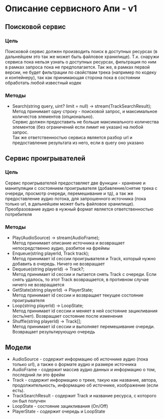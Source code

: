 # Описание сервисного Апи - v1

## Поисковой сервис

### Цель
Поисковой сервис должен производить поиск в доступных ресурсах (в дальнейшем это так же может быть файловое хранилище). Т.к. снаружи сервиса пока нельзя узнать о доступных ресурсах, фильтрация по ним в рамках запроса пока не предполагается. Так же, в рамках первой версии, не будет фильтрации по свойствам трека (например по кодеку и контейнеру), так как принимающая сторона пока в состоянии обработать любой известный кодек

### Методы
- Search(string query, uint? limit = null) -> stream(TrackSearchResult);  
Метод принимает одну строку - поисковой запрос, и максимальное количестов элементов (опционально).  
Сервис должен предоставить не больше максимального количества элементов (без ограничений если лимит не указан) на любой запрос.  
Так же ответственностью сервиса является разбор url и предоставление результата из него, если в query оно указано 

## Сервис проигрывателей

### Цель
Сервис проигрывателей предоставляет две функции - хранение и манипуляции с состоянием проигрывателя (добавление/снятие трека с очереди, просмотр очереди, перемешивание и тд), а так же предоставление аудио потока, для запрошенного источника (пока только url, в дальнейшем может быть файловое хранилище). Преобразование аудио в нужный формат является ответственностью потребителя

### Методы
- Play(AudioSource) -> stream(AudioFrame);  
Метод принимает описание источника и возвращает непосредственно аудио, разбитое на фреймы
- Enqueue(string playerId, Track track);  
Метод принимает id сессии проигрывателя и Track, который нужно добавить в очередь. Ничего не возвращает
- Dequeue(string playerId) -> Track?;  
Метод принимает id сессии и пытается снять Track с очереди. Если снять удалось, то этот Track возвращается, в противном случае ничего не возвращается
- GetState(string playerId) -> PlayerState;  
Метод принимает id сессии и возвращает текущее состояние проигрывателя
- Loop(string playerId) -> LoopState;  
Метод принимает id сессии и меняет в ней состояние зацикливания (есть/нет). Возвращает состояние после изменения
- Shuffle(string playerId) -> Track[];  
Метод принимает id сессии и выполняет перемешивание очереди. Возвращает результирующую очередь


## Модели 
- AudioSource - содержит информацию об источнике аудио (пока только url), а также о формате аудио и размере источника 
- AudioFrame - содержит массив аудио данных и информацию о том, последний ли это фрейм
- Track - содержит информацию о треке, такую как название, автора, продолжительность, информацию об источнике, изображение (если есть).
- TrackSearchResult - содержит Track и название ресурса, с которого он был получен
- LoopState - состояние зацикливания (On/Off)
- PlayerState - содержит очередь и LoopState  
